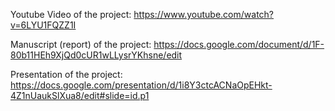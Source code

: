 Youtube Video of the project: https://www.youtube.com/watch?v=6LYU1FQZZ1I

Manuscript (report) of the project: https://docs.google.com/document/d/1F-80b11HEh9XjQd0cUR1wLLysrYKhsne/edit

Presentation of the project: https://docs.google.com/presentation/d/1i8Y3ctcACNaOpEHkt-4Z1nUaukSlXua8/edit#slide=id.p1
